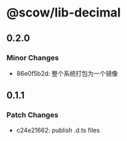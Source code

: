 # @scow/lib-decimal

## 0.2.0

### Minor Changes

- 86e0f5b2d: 整个系统打包为一个镜像

## 0.1.1

### Patch Changes

- c24e21662: publish .d.ts files
